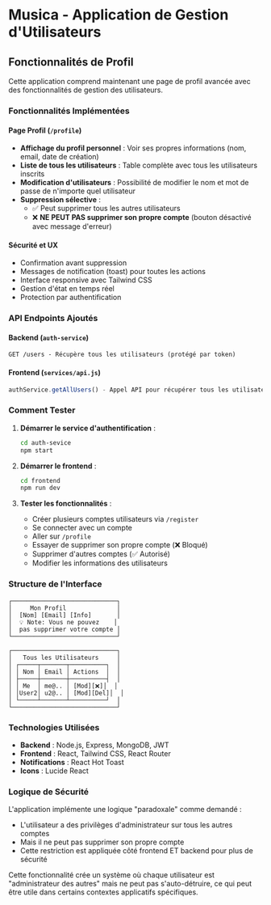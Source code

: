 # Musica - Application de Gestion d'Utilisateurs

## Fonctionnalités de Profil

Cette application comprend maintenant une page de profil avancée avec des fonctionnalités de gestion des utilisateurs.

### Fonctionnalités Implémentées

#### Page Profil (`/profile`)
- **Affichage du profil personnel** : Voir ses propres informations (nom, email, date de création)
- **Liste de tous les utilisateurs** : Table complète avec tous les utilisateurs inscrits
- **Modification d'utilisateurs** : Possibilité de modifier le nom et mot de passe de n'importe quel utilisateur
- **Suppression sélective** : 
  - ✅ Peut supprimer tous les autres utilisateurs
  - ❌ **NE PEUT PAS supprimer son propre compte** (bouton désactivé avec message d'erreur)

#### Sécurité et UX
- Confirmation avant suppression
- Messages de notification (toast) pour toutes les actions
- Interface responsive avec Tailwind CSS
- Gestion d'état en temps réel
- Protection par authentification

### API Endpoints Ajoutés

#### Backend (`auth-service`)
```
GET /users - Récupère tous les utilisateurs (protégé par token)
```

#### Frontend (`services/api.js`)
```javascript
authService.getAllUsers() - Appel API pour récupérer tous les utilisateurs
```

### Comment Tester

1. **Démarrer le service d'authentification** :
   ```bash
   cd auth-sevice
   npm start
   ```

2. **Démarrer le frontend** :
   ```bash
   cd frontend
   npm run dev
   ```

3. **Tester les fonctionnalités** :
   - Créer plusieurs comptes utilisateurs via `/register`
   - Se connecter avec un compte
   - Aller sur `/profile` 
   - Essayer de supprimer son propre compte (❌ Bloqué)
   - Supprimer d'autres comptes (✅ Autorisé)
   - Modifier les informations des utilisateurs

### Structure de l'Interface

```
┌─────────────────────────────┐
│     Mon Profil              │
│  [Nom] [Email] [Info]       │
│  💡 Note: Vous ne pouvez    │
│  pas supprimer votre compte │
└─────────────────────────────┘

┌─────────────────────────────┐
│   Tous les Utilisateurs     │
│ ┌─────┬───────┬──────────┐  │
│ │ Nom │ Email │ Actions  │  │
│ ├─────┼───────┼──────────┤  │
│ │ Me  │ me@.. │ [Mod][❌]│  │
│ │User2│ u2@.. │ [Mod][Del]│  │
│ └─────┴───────┴──────────┘  │
└─────────────────────────────┘
```

### Technologies Utilisées

- **Backend** : Node.js, Express, MongoDB, JWT
- **Frontend** : React, Tailwind CSS, React Router
- **Notifications** : React Hot Toast
- **Icons** : Lucide React

### Logique de Sécurité

L'application implémente une logique "paradoxale" comme demandé :
- L'utilisateur a des privilèges d'administrateur sur tous les autres comptes
- Mais il ne peut pas supprimer son propre compte
- Cette restriction est appliquée côté frontend ET backend pour plus de sécurité

Cette fonctionnalité crée un système où chaque utilisateur est "administrateur des autres" mais ne peut pas s'auto-détruire, ce qui peut être utile dans certains contextes applicatifs spécifiques. 